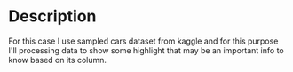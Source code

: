 # Description
For this case I use sampled cars dataset from kaggle and for this purpose I'll processing data to show some highlight that may be an important info to know based on its column.